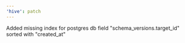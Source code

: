 ```yaml
---
'hive': patch
---
```


Added missing index for postgres db field "schema_versions.target_id" sorted with "created_at"
